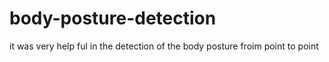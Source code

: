 # body-posture-detection

it was very help ful in the detection of the body posture froim point to point
